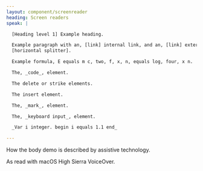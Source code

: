 ```yaml
---
layout: component/screenreader
heading: Screen readers
speak: |

  [Heading level 1] Example heading.

  Example paragraph with an, [link] internal link, and an, [link] external link.
  [horizontal splitter].

  Example formula, E equals m c, two, f, x, n, equals log, four, x n.

  The, _code_, element.

  The delete or strike elements.

  The insert element.

  The, _mark_, element.

  The, _keyboard input_, element.

  _Var i integer. begin i equals 1.1 end_

---
```



How the body demo is described by assistive technology.

As read with macOS High Sierra VoiceOver.
